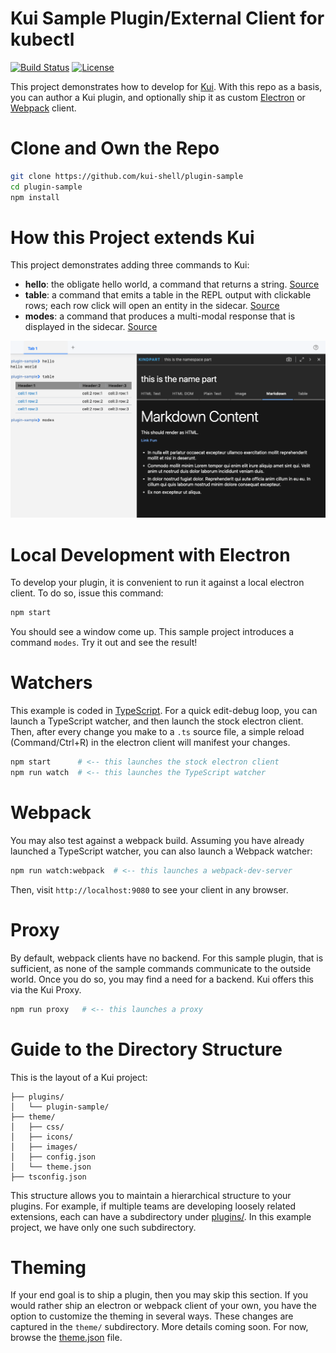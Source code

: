 # Kui Sample Plugin/External Client for kubectl

[![Build Status](https://travis-ci.org/kui-shell/plugin-sample.svg?branch=master)](https://travis-ci.org/kui-shell/plugin-sample)
[![License](https://img.shields.io/badge/license-Apache%202.0-blue.svg)](https://opensource.org/licenses/Apache-2.0)

This project demonstrates how to develop for
[Kui](https://github.com/IBM/kui). With this repo as a basis, you can
author a Kui plugin, and optionally ship it as custom
[Electron](https://electronjs.org) or [Webpack](https://webpackjs.org)
client.

# Clone and Own the Repo

```bash
git clone https://github.com/kui-shell/plugin-sample
cd plugin-sample
npm install
```

# How this Project extends Kui

This project demonstrates adding three commands to Kui: 
- **hello**: the obligate hello world, a command that returns a
  string. [Source](plugins/plugin-sample/src/lib/cmds/say-hello.ts)
- **table**: a command that emits a table in the REPL output with
  clickable rows; each row click will open an entity in the
  sidecar. [Source](plugins/plugin-sample/src/lib/cmds/table.ts)
- **modes**: a command that produces a multi-modal response that is
  displayed in the
  sidecar. [Source](plugins/plugin-sample/src/lib/cmds/modes.ts)

![Command Showcase](docs/showcase.png)

# Local Development with Electron

To develop your plugin, it is convenient to run it against a local
electron client. To do so, issue this command:

```bash
npm start
```

You should see a window come up. This sample project introduces a
command `modes`. Try it out and see the result!

# Watchers

This example is coded in
[TypeScript](https://www.typescriptlang.org/). For a quick edit-debug
loop, you can launch a TypeScript watcher, and then launch the stock
electron client. Then, after every change you make to a `.ts` source
file, a simple reload (Command/Ctrl+R) in the electron client will
manifest your changes.

```bash
npm start      # <-- this launches the stock electron client
npm run watch  # <-- this launches the TypeScript watcher
```

# Webpack

You may also test against a webpack build. Assuming you have already
launched a TypeScript watcher, you can also launch a Webpack watcher:

```bash
npm run watch:webpack  # <-- this launches a webpack-dev-server
```

Then, visit `http://localhost:9080` to see your client in any browser.

# Proxy

By default, webpack clients have no backend. For this sample plugin,
that is sufficient, as none of the sample commands communicate to the
outside world. Once you do so, you may find a need for a backend. Kui
offers this via the Kui Proxy.

```bash
npm run proxy   # <-- this launches a proxy
```

# Guide to the Directory Structure

This is the layout of a Kui project:

```
├── plugins/
│   └── plugin-sample/
├── theme/
│   ├── css/
│   ├── icons/
│   ├── images/
│   ├── config.json
│   └── theme.json
├── tsconfig.json
```

This structure allows you to maintain a hierarchical structure to your
plugins. For example, if multiple teams are developing loosely related
extensions, each can have a subdirectory under [plugins/](plugins/). In this
example project, we have only one such subdirectory.

# Theming

If your end goal is to ship a plugin, then you may skip this
section. If you would rather ship an electron or webpack client of
your own, you have the option to customize the theming in several
ways. These changes are captured in the `theme/` subdirectory. More
details coming soon. For now, browse the
[theme.json](theme/theme.json) file.

